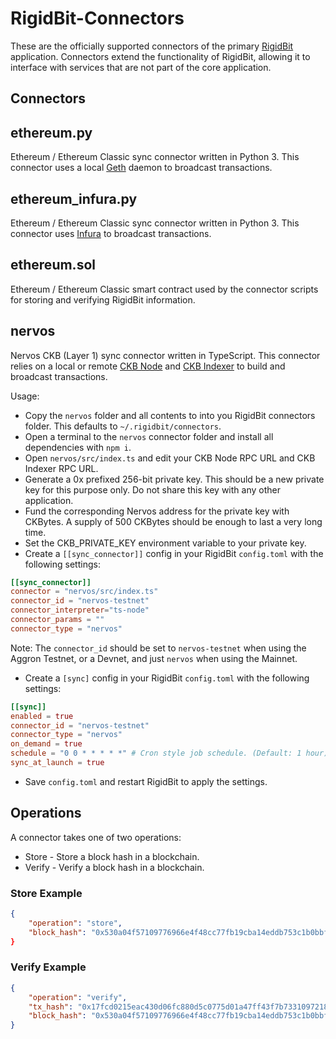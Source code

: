 # RigidBit-Connectors

These are the officially supported connectors of the primary [RigidBit](https://github.com/RigidBit/RigidBit) application. Connectors extend the functionality of RigidBit, allowing it to interface with services that are not part of the core application.

## Connectors

## ethereum.py

Ethereum / Ethereum Classic sync connector written in Python 3. This connector uses a local [Geth](https://geth.ethereum.org/) daemon to broadcast transactions.

## ethereum_infura.py

Ethereum / Ethereum Classic sync connector written in Python 3. This connector uses [Infura](https://infura.io/) to broadcast transactions.

## ethereum.sol

Ethereum / Ethereum Classic smart contract used by the connector scripts for storing and verifying RigidBit information.

## nervos

Nervos CKB (Layer 1) sync connector written in TypeScript. This connector relies on a local or remote [CKB Node](https://github.com/nervosnetwork/ckb/) and [CKB Indexer](https://github.com/nervosnetwork/ckb-indexer/) to build and broadcast transactions.

Usage:

- Copy the `nervos` folder and all contents to into you RigidBit connectors folder. This defaults to `~/.rigidbit/connectors`.
- Open a terminal to the `nervos` connector folder and install all dependencies with `npm i`.
- Open `nervos/src/index.ts` and edit your CKB Node RPC URL and CKB Indexer RPC URL.
- Generate a 0x prefixed 256-bit private key. This should be a new private key for this purpose only. Do not share this key with any other application.
- Fund the corresponding Nervos address for the private key with CKBytes. A supply of 500 CKBytes should be enough to last a very long time.
- Set the CKB_PRIVATE_KEY environment variable to your private key.
- Create a `[[sync_connector]]` config in your RigidBit `config.toml` with the following settings:

```toml
[[sync_connector]]
connector = "nervos/src/index.ts"
connector_id = "nervos-testnet"
connector_interpreter="ts-node"
connector_params = ""
connector_type = "nervos"
```

Note: The `connector_id` should be set to `nervos-testnet` when using the Aggron Testnet, or a Devnet, and just `nervos` when using the Mainnet.

- Create a `[sync]` config in your RigidBit `config.toml` with the following settings:

```toml
[[sync]]
enabled = true
connector_id = "nervos-testnet"
connector_type = "nervos"
on_demand = true
schedule = "0 0 * * * * *" # Cron style job schedule. (Default: 1 hour)
sync_at_launch = true
```

- Save `config.toml` and restart RigidBit to apply the settings.

## Operations

A connector takes one of two operations:

- Store - Store a block hash in a blockchain.
- Verify - Verify a block hash in a blockchain.

### Store Example

```json
{
	"operation": "store",
	"block_hash": "0x530a04f57109776966e4f48cc77fb19cba14eddb753c1b0bbf2fa59b2fa702f1"}
}
```

### Verify Example

```json
{
	"operation": "verify",
	"tx_hash": "0x17fcd0215eac430d06fc880d5c0775d01a47ff43f7b73310972187c12489805e",
	"block_hash": "0x530a04f57109776966e4f48cc77fb19cba14eddb753c1b0bbf2fa59b2fa702f1"
}
```
